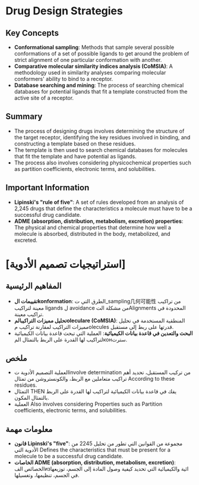 # Drug Design Strategies
## Key Concepts
* **Conformational sampling**: Methods that sample several possible conformations of a set of possible ligands to get around the problem of strict alignment of one particular conformation with another.
* **Comparative molecular similarity indices analysis (CoMSIA)**: A methodology used in similarity analyses comparing molecular conformers' ability to bind to a receptor.
* **Database searching and mining**: The process of searching chemical databases for potential ligands that fit a template constructed from the active site of a receptor.

## Summary
* The process of designing drugs involves determining the structure of the target receptor, identifying the key residues involved in binding, and constructing a template based on these residues.
* The template is then used to search chemical databases for molecules that fit the template and have potential as ligands.
* The process also involves considering physicochemical properties such as partition coefficients, electronic terms, and solubilities.

## Important Information
* **Lipinski's "rule of five"**: A set of rules developed from an analysis of 2,245 drugs that define the characteristics a molecule must have to be a successful drug candidate.
* **ADME (absorption, distribution, metabolism, excretion) properties**: The physical and chemical properties that determine how well a molecule is absorbed, distributed in the body, metabolized, and excreted.

# [استراتيجيات تصميم الأدوية]
## المفاهيم الرئيسية
* **تقييمات الkonformation**: الطرق التي ت_sampling几何可能性 من تراكيب معينة لتراكيب ligands ل avoidance من مشكلة التAlignments المحدودة في تراكيب معينة.
* **تحليل مميزات التراكيبالمoleculare (CoMSIA)**: المنطقية المستخدمة في تحليل مميزات التراكيب لمقارنة تراكيب مolecules قدرتها على ربط إلى مستقبل.
* **البحث والتعدين في قاعدة بيانات الكيميائية**: العملية التي تبحث قاعدة بيانات الكيميائية لتراكيب لها القدرة على الربط بالتمثال المконسترت.

## ملخص
* العملية التصميم الأدوية تinvolve determination من تركيب المستقبل، تحديد أهم تراكيب متعاملين مع الربط، والكونستروشن من تمثال According to these residues.
* التمثال THEN يفك في قاعدة بيانات الكيميائية لتراكيب لها القدرة على الربط بالتمثال المكون.
* العملية Also involves considering Properties such as Partition coefficients, electronic terms, and solubilities.

## معلومات مهمة
* **قانون Lipinski's "five"**: مجموعة من القوانين التي تطور من تحليل 2245 من الأدوية التي Defines the characteristics that must be present for a molecule to be a successful drug candidate.
* **الخاصات ADME (absorption, distribution, metabolism, excretion)**: الخصائص الفизائية والكيميائية التي تحديد كيفية وصول المادة إلى الجسم، توزيعها في الجسم، تنظيمها، وتغسيلها.